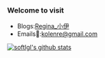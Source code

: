 ### Welcome to visit 

<!--
**Regina-y/Regina-y** is a ✨ _special_ ✨ repository because its `README.md` (this file) appears on your GitHub profile.

Here are some ideas to get you started:

- 🔭 I’m currently working on ...
- 🌱 I’m currently learning ...
- 👯 I’m looking to collaborate on ...
- 🤔 I’m looking for help with ...
- 💬 Ask me about ...
- 📫 How to reach me: ...
- 😄 Pronouns: ...
- ⚡ Fun fact: ...
-->
- Blogs:[Regina_小伊](https://www.cnblogs.com/kolenyx/)
- Emails📧:kolenre@gmail.com

[![softlgl's github stats](https://github-readme-stats.vercel.app/api?username=softlgl)](https://github.com/softlgl/github-readme-stats)
